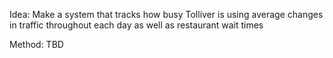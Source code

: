 Idea:
  Make a system that tracks how busy Tolliver is using average changes in traffic
  throughout each day as well as restaurant wait times

Method:
  TBD
